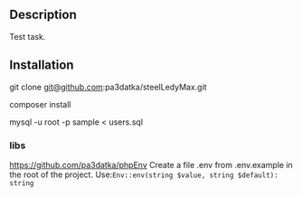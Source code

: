 ## Description

Test task. 

## Installation
git clone git@github.com:pa3datka/steelLedyMax.git

composer install

mysql -u root -p sample < users.sql

### libs
https://github.com/pa3datka/phpEnv
Create a file .env from .env.example in the root of the project.
Use:``Env::env(string $value, string $default): string``

